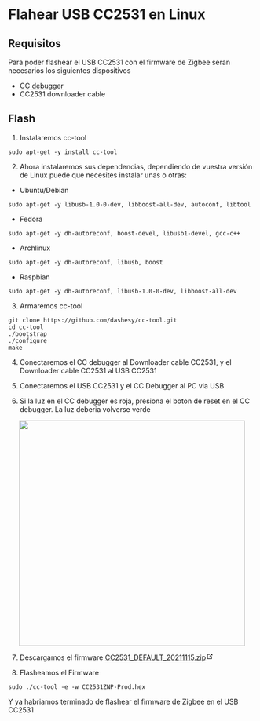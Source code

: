 # Flahear USB CC2531 en Linux

## Requisitos

Para poder flashear el USB CC2531 con el firmware de Zigbee seran necesarios los siguientes dispositivos

* <a href="https://es.aliexpress.com/item/32901173622.html?UTABTest=aliabtest276336_383090&_randl_currency=EUR&_randl_shipto=ES&src=google&src=google&albch=shopping&acnt=439-079-4345&slnk=&plac=&mtctp=&albbt=Google_7_shopping&gclsrc=aw.ds&albagn=888888&ds_e_adid=438858099973&ds_e_matchtype=&ds_e_device=c&ds_e_network=u&ds_e_product_group_id=1484120113634&ds_e_product_id=es32901173622&ds_e_product_merchant_id=109107377&ds_e_product_country=ES&ds_e_product_language=es&ds_e_product_channel=online&ds_e_product_store_id=&ds_url_v=2&albcp=10191226472&albag=102259630056&isSmbAutoCall=false&needSmbHouyi=false&gclid=CjwKCAjw14uVBhBEEiwAaufYxzRudGknJfh8MnM6RO0_wqhjWlePU8dZQAJzVhSGku82Kst_OQoyhxoCK1cQAvD_BwE&aff_fcid=c4f473919d134ef3a3cc92d2d17aae9f-1654888026402-05147-UneMJZVf&aff_fsk=UneMJZVf&aff_platform=aaf&sk=UneMJZVf&aff_trace_key=c4f473919d134ef3a3cc92d2d17aae9f-1654888026402-05147-UneMJZVf&terminal_id=c3651ce96daa41c999f247c9baf4fcbf&OLP=1082700408_f_group0&o_s_id=1082700408&afSmartRedirect=y">CC debugger</a>
* CC2531 downloader cable

## Flash

1. Instalaremos cc-tool
~~~
sudo apt-get -y install cc-tool
~~~

2. Ahora instalaremos sus dependencias, dependiendo de vuestra versión de Linux puede que necesites instalar unas o otras:
  * Ubuntu/Debian
  ~~~
  sudo apt-get -y libusb-1.0-0-dev, libboost-all-dev, autoconf, libtool
  ~~~
  * Fedora
  ~~~
  sudo apt-get -y dh-autoreconf, boost-devel, libusb1-devel, gcc-c++
  ~~~
  * Archlinux
  ~~~
  sudo apt-get -y dh-autoreconf, libusb, boost
  ~~~
  * Raspbian
  ~~~
  sudo apt-get -y dh-autoreconf, libusb-1.0-0-dev, libboost-all-dev
  ~~~
  
3. Armaremos cc-tool
~~~
git clone https://github.com/dashesy/cc-tool.git
cd cc-tool
./bootstrap
./configure
make
~~~

4. Conectaremos el CC debugger al Downloader cable CC2531, y el Downloader cable CC2531 al USB CC2531

5. Conectaremos el USB CC2531 y el CC Debugger al PC via USB

6. Si la luz en el CC debugger es roja, presiona el boton de reset en el CC debugger. La luz deberia volverse verde
<p align="center">
  <img width="460" src="https://www.zigbee2mqtt.io/assets/img/connected.843d662a.jpg">
</p>

7. Descargamos el firmware <a href="https://github.com/Koenkk/Z-Stack-firmware/raw/master/coordinator/Z-Stack_Home_1.2/bin/default/CC2531_DEFAULT_20211115.zip" target="_blank" rel="noopener noreferrer">CC2531_DEFAULT_20211115.zip<span><svg class="icon outbound" xmlns="http://www.w3.org/2000/svg" aria-hidden="true" focusable="false" x="0px" y="0px" viewBox="0 0 100 100" width="15" height="15"><path fill="currentColor" d="M18.8,85.1h56l0,0c2.2,0,4-1.8,4-4v-32h-8v28h-48v-48h28v-8h-32l0,0c-2.2,0-4,1.8-4,4v56C14.8,83.3,16.6,85.1,18.8,85.1z"></path><polygon fill="currentColor" points="45.7,48.7 51.3,54.3 77.2,28.5 77.2,37.2 85.2,37.2 85.2,14.9 62.8,14.9 62.8,22.9 71.5,22.9"></polygon></svg><!--[--><!--]--></span></a>

8. Flasheamos el Firmware
~~~
sudo ./cc-tool -e -w CC2531ZNP-Prod.hex
~~~

Y ya habriamos terminado de flashear el firmware de Zigbee en el USB CC2531

